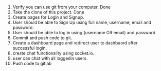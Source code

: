 1. Verify you can use git from your computer. Done
2. Take the clone of this project. Done
3. Create pages for Login and Signup.
4. User should be able to Sign Up using full name, username, email and password.
5. User should be able to log in using (username OR email) and password.
6. Commit and push code to git.
7. Create a dashboard page and redirect user to dashbaord after successful login.
8. create chat functionality using socket.io.
9. user can chat with all loggedin users.
10. Push code to gitlab
